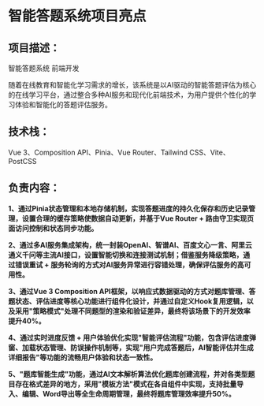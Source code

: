 


          
# 智能答题系统项目亮点

## 项目描述：
智能答题系统 前端开发

随着在线教育和智能化学习需求的增长，该系统是以AI驱动的智能答题评估为核心的在线学习平台，通过整合多种AI服务和现代化前端技术，为用户提供个性化的学习体验和智能化的答题评估服务。

## 技术栈：
Vue 3、Composition API、Pinia、Vue Router、Tailwind CSS、Vite、PostCSS

## 负责内容：

**1、通过Pinia状态管理和本地存储机制，实现答题进度的持久化保存和历史记录管理，设置合理的缓存策略使数据自动更新，并基于Vue Router + 路由守卫实现页面访问控制和状态同步功能。**

**2、通过多AI服务集成架构，统一封装OpenAI、智谱AI、百度文心一言、阿里云通义千问等主流AI接口，设置智能切换和连接测试机制；借鉴服务降级策略，通过错误重试 + 服务轮询的方式对AI服务异常进行容错处理，确保评估服务的高可用性。**

**3、通过Vue 3 Composition API框架，以响应式数据驱动的方式对题库管理、答题状态、评估进度等核心功能进行组件化设计，并通过自定义Hook复用逻辑，以及采用"策略模式"处理不同题型的渲染和验证差异，最终将该场景下的开发效率提升40%。**

**4、通过实时进度反馈 + 用户体验优化实现"智能评估流程"功能，包含评估进度弹窗、加载状态管理、防误操作机制等，实现"用户完成答题后，AI智能评估并生成详细报告"等功能的流畅用户体验和状态一致性。**

**5、"题库智能生成"功能，通过AI文本解析算法优化题库创建流程，并对各类型题目存在格式差异的地方，采用"模板方法"模式在各自组件中实现，支持批量导入、编辑、Word导出等全生命周期管理，最终将题库管理效率提升50%。**
        